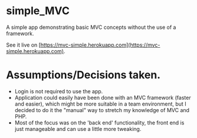 # simple_MVC
A simple app demonstrating basic MVC concepts without the use of a framework. 

See it live on [https://mvc-simple.herokuapp.com](https://mvc-simple.herokuapp.com).

# Assumptions/Decisions taken.
* Login is not required to use the app.
* Application could easily have been done with an MVC framework (faster and easier), which might be more suitable in a team environment, but I decided to do it the "manual" way to stretch my knowledge of MVC and PHP.
* Most of the focus was on the 'back end' functionality, the front end is just manageable and can use a little more tweaking.
